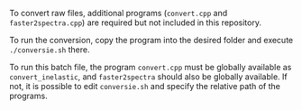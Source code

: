 To convert raw files, additional programs (`convert.cpp` and `faster2spectra.cpp`) are required but not included in this repository.  

To run the conversion, copy the program into the desired folder and execute `./conversie.sh` there.  

To run this batch file, the program `convert.cpp` must be globally available as `convert_inelastic`, and `faster2spectra` should also be globally available. If not, it is possible to edit `conversie.sh` and specify the relative path of the programs.
